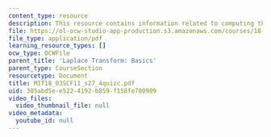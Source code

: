 ```yaml
---
content_type: resource
description: This resource contains information related to computing the laplace transform.
file: https://ol-ocw-studio-app-production.s3.amazonaws.com/courses/18-03sc-differential-equations-fall-2011/305abd5ee5224192b859f158fe780909_MIT18_03SCF11_s27_4quizc.pdf
file_type: application/pdf
learning_resource_types: []
ocw_type: OCWFile
parent_title: 'Laplace Transform: Basics'
parent_type: CourseSection
resourcetype: Document
title: MIT18_03SCF11_s27_4quizc.pdf
uid: 305abd5e-e522-4192-b859-f158fe780909
video_files:
  video_thumbnail_file: null
video_metadata:
  youtube_id: null
---
```

